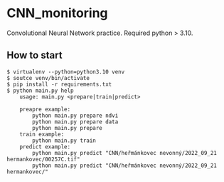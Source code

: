 # CNN_monitoring
Convolutional Neural Network practice. Required python > 3.10.

## How to start
```
$ virtualenv --python=python3.10 venv
$ soutce venv/bin/activate
$ pip install -r requirements.txt
$ python main.py help
    usage: main.py <prepare|train|predict>

    preapre example:
        python main.py prepare ndvi
        python main.py prepare data
        python main.py prepare 
    train example: 
        python main.py train
    predict example: 
        python main.py predict "CNN/heřmánkovec nevonný/2022_09_21 hermankovec/00257C.tif"
        python main.py predict "CNN/heřmánkovec nevonný/2022_09_21 hermankovec/"
```
